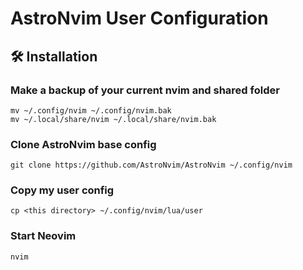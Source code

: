 # AstroNvim User Configuration

## 🛠️ Installation

### Make a backup of your current nvim and shared folder

```shell
mv ~/.config/nvim ~/.config/nvim.bak
mv ~/.local/share/nvim ~/.local/share/nvim.bak
```

### Clone AstroNvim base config

```shell
git clone https://github.com/AstroNvim/AstroNvim ~/.config/nvim
```

### Copy my user config

```shell
cp <this directory> ~/.config/nvim/lua/user
```

### Start Neovim

```shell
nvim
```
